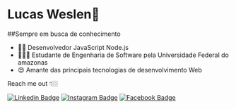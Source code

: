 #  Lucas Weslen👋

##Sempre em busca de conhecimento

-  👨‍💻 Desenvolvedor JavaScript Node.js 
-  🧑🏽‍🚀 Estudante de Engenharia de Software pela Universidade Federal do amazonas
-  😍 Amante das principais tecnologias de desenvolvimento Web

Reach me out 👇🏼

 [![Linkedin Badge](https://img.shields.io/badge/-LinkedIn-blue?style=flat-square&logo=Linkedin&logoColor=white&link=https://www.linkedin.com/in/lucas-weslen-lopes-de-matos-1b1b0a183/)](https://www.linkedin.com/in/lucas-weslen-lopes-de-matos-1b1b0a183/) [![Instagram Badge](https://img.shields.io/badge/-Instagram-violet?style=flat-square&logo=Instagram&logoColor=white&link=https://www.instagram.com/lucaswmatos/)](https://www.instagram.com/lucaswmatos/) [![Facebook Badge](https://img.shields.io/badge/Facebook-1877F2?style=flat-square&logo=facebook&logoColor=white&link=https://www.facebook.com/profile.php?id=100028150248944)](https://www.facebook.com/profile.php?id=100028150248944)
